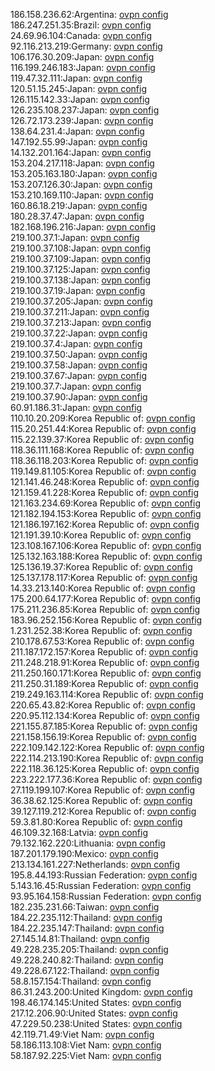 186.158.236.62:Argentina: [ovpn config](vpn/186_158_236_62.ovpn)  
186.247.251.35:Brazil: [ovpn config](vpn/186_247_251_35.ovpn)  
24.69.96.104:Canada: [ovpn config](vpn/24_69_96_104.ovpn)  
92.116.213.219:Germany: [ovpn config](vpn/92_116_213_219.ovpn)  
106.176.30.209:Japan: [ovpn config](vpn/106_176_30_209.ovpn)  
116.199.246.183:Japan: [ovpn config](vpn/116_199_246_183.ovpn)  
119.47.32.111:Japan: [ovpn config](vpn/119_47_32_111.ovpn)  
120.51.15.245:Japan: [ovpn config](vpn/120_51_15_245.ovpn)  
126.115.142.33:Japan: [ovpn config](vpn/126_115_142_33.ovpn)  
126.235.108.237:Japan: [ovpn config](vpn/126_235_108_237.ovpn)  
126.72.173.239:Japan: [ovpn config](vpn/126_72_173_239.ovpn)  
138.64.231.4:Japan: [ovpn config](vpn/138_64_231_4.ovpn)  
147.192.55.99:Japan: [ovpn config](vpn/147_192_55_99.ovpn)  
14.132.201.164:Japan: [ovpn config](vpn/14_132_201_164.ovpn)  
153.204.217.118:Japan: [ovpn config](vpn/153_204_217_118.ovpn)  
153.205.163.180:Japan: [ovpn config](vpn/153_205_163_180.ovpn)  
153.207.126.30:Japan: [ovpn config](vpn/153_207_126_30.ovpn)  
153.210.169.110:Japan: [ovpn config](vpn/153_210_169_110.ovpn)  
160.86.18.219:Japan: [ovpn config](vpn/160_86_18_219.ovpn)  
180.28.37.47:Japan: [ovpn config](vpn/180_28_37_47.ovpn)  
182.168.196.216:Japan: [ovpn config](vpn/182_168_196_216.ovpn)  
219.100.37.1:Japan: [ovpn config](vpn/219_100_37_1.ovpn)  
219.100.37.108:Japan: [ovpn config](vpn/219_100_37_108.ovpn)  
219.100.37.109:Japan: [ovpn config](vpn/219_100_37_109.ovpn)  
219.100.37.125:Japan: [ovpn config](vpn/219_100_37_125.ovpn)  
219.100.37.138:Japan: [ovpn config](vpn/219_100_37_138.ovpn)  
219.100.37.19:Japan: [ovpn config](vpn/219_100_37_19.ovpn)  
219.100.37.205:Japan: [ovpn config](vpn/219_100_37_205.ovpn)  
219.100.37.211:Japan: [ovpn config](vpn/219_100_37_211.ovpn)  
219.100.37.213:Japan: [ovpn config](vpn/219_100_37_213.ovpn)  
219.100.37.22:Japan: [ovpn config](vpn/219_100_37_22.ovpn)  
219.100.37.4:Japan: [ovpn config](vpn/219_100_37_4.ovpn)  
219.100.37.50:Japan: [ovpn config](vpn/219_100_37_50.ovpn)  
219.100.37.58:Japan: [ovpn config](vpn/219_100_37_58.ovpn)  
219.100.37.67:Japan: [ovpn config](vpn/219_100_37_67.ovpn)  
219.100.37.7:Japan: [ovpn config](vpn/219_100_37_7.ovpn)  
219.100.37.90:Japan: [ovpn config](vpn/219_100_37_90.ovpn)  
60.91.186.31:Japan: [ovpn config](vpn/60_91_186_31.ovpn)  
110.10.20.209:Korea Republic of: [ovpn config](vpn/110_10_20_209.ovpn)  
115.20.251.44:Korea Republic of: [ovpn config](vpn/115_20_251_44.ovpn)  
115.22.139.37:Korea Republic of: [ovpn config](vpn/115_22_139_37.ovpn)  
118.36.111.168:Korea Republic of: [ovpn config](vpn/118_36_111_168.ovpn)  
118.36.118.203:Korea Republic of: [ovpn config](vpn/118_36_118_203.ovpn)  
119.149.81.105:Korea Republic of: [ovpn config](vpn/119_149_81_105.ovpn)  
121.141.46.248:Korea Republic of: [ovpn config](vpn/121_141_46_248.ovpn)  
121.159.41.228:Korea Republic of: [ovpn config](vpn/121_159_41_228.ovpn)  
121.163.234.69:Korea Republic of: [ovpn config](vpn/121_163_234_69.ovpn)  
121.182.194.153:Korea Republic of: [ovpn config](vpn/121_182_194_153.ovpn)  
121.186.197.162:Korea Republic of: [ovpn config](vpn/121_186_197_162.ovpn)  
121.191.39.10:Korea Republic of: [ovpn config](vpn/121_191_39_10.ovpn)  
123.108.167.106:Korea Republic of: [ovpn config](vpn/123_108_167_106.ovpn)  
125.132.163.188:Korea Republic of: [ovpn config](vpn/125_132_163_188.ovpn)  
125.136.19.37:Korea Republic of: [ovpn config](vpn/125_136_19_37.ovpn)  
125.137.178.117:Korea Republic of: [ovpn config](vpn/125_137_178_117.ovpn)  
14.33.213.140:Korea Republic of: [ovpn config](vpn/14_33_213_140.ovpn)  
175.200.64.177:Korea Republic of: [ovpn config](vpn/175_200_64_177.ovpn)  
175.211.236.85:Korea Republic of: [ovpn config](vpn/175_211_236_85.ovpn)  
183.96.252.156:Korea Republic of: [ovpn config](vpn/183_96_252_156.ovpn)  
1.231.252.38:Korea Republic of: [ovpn config](vpn/1_231_252_38.ovpn)  
210.178.67.53:Korea Republic of: [ovpn config](vpn/210_178_67_53.ovpn)  
211.187.172.157:Korea Republic of: [ovpn config](vpn/211_187_172_157.ovpn)  
211.248.218.91:Korea Republic of: [ovpn config](vpn/211_248_218_91.ovpn)  
211.250.160.171:Korea Republic of: [ovpn config](vpn/211_250_160_171.ovpn)  
211.250.31.189:Korea Republic of: [ovpn config](vpn/211_250_31_189.ovpn)  
219.249.163.114:Korea Republic of: [ovpn config](vpn/219_249_163_114.ovpn)  
220.65.43.82:Korea Republic of: [ovpn config](vpn/220_65_43_82.ovpn)  
220.95.112.134:Korea Republic of: [ovpn config](vpn/220_95_112_134.ovpn)  
221.155.87.185:Korea Republic of: [ovpn config](vpn/221_155_87_185.ovpn)  
221.158.156.19:Korea Republic of: [ovpn config](vpn/221_158_156_19.ovpn)  
222.109.142.122:Korea Republic of: [ovpn config](vpn/222_109_142_122.ovpn)  
222.114.213.190:Korea Republic of: [ovpn config](vpn/222_114_213_190.ovpn)  
222.118.36.125:Korea Republic of: [ovpn config](vpn/222_118_36_125.ovpn)  
223.222.177.36:Korea Republic of: [ovpn config](vpn/223_222_177_36.ovpn)  
27.119.199.107:Korea Republic of: [ovpn config](vpn/27_119_199_107.ovpn)  
36.38.62.125:Korea Republic of: [ovpn config](vpn/36_38_62_125.ovpn)  
39.127.119.212:Korea Republic of: [ovpn config](vpn/39_127_119_212.ovpn)  
59.3.81.80:Korea Republic of: [ovpn config](vpn/59_3_81_80.ovpn)  
46.109.32.168:Latvia: [ovpn config](vpn/46_109_32_168.ovpn)  
79.132.162.220:Lithuania: [ovpn config](vpn/79_132_162_220.ovpn)  
187.201.179.190:Mexico: [ovpn config](vpn/187_201_179_190.ovpn)  
213.134.161.227:Netherlands: [ovpn config](vpn/213_134_161_227.ovpn)  
195.8.44.193:Russian Federation: [ovpn config](vpn/195_8_44_193.ovpn)  
5.143.16.45:Russian Federation: [ovpn config](vpn/5_143_16_45.ovpn)  
93.95.164.158:Russian Federation: [ovpn config](vpn/93_95_164_158.ovpn)  
182.235.231.66:Taiwan: [ovpn config](vpn/182_235_231_66.ovpn)  
184.22.235.112:Thailand: [ovpn config](vpn/184_22_235_112.ovpn)  
184.22.235.147:Thailand: [ovpn config](vpn/184_22_235_147.ovpn)  
27.145.14.81:Thailand: [ovpn config](vpn/27_145_14_81.ovpn)  
49.228.235.205:Thailand: [ovpn config](vpn/49_228_235_205.ovpn)  
49.228.240.82:Thailand: [ovpn config](vpn/49_228_240_82.ovpn)  
49.228.67.122:Thailand: [ovpn config](vpn/49_228_67_122.ovpn)  
58.8.157.154:Thailand: [ovpn config](vpn/58_8_157_154.ovpn)  
86.31.243.200:United Kingdom: [ovpn config](vpn/86_31_243_200.ovpn)  
198.46.174.145:United States: [ovpn config](vpn/198_46_174_145.ovpn)  
217.12.206.90:United States: [ovpn config](vpn/217_12_206_90.ovpn)  
47.229.50.238:United States: [ovpn config](vpn/47_229_50_238.ovpn)  
42.119.71.49:Viet Nam: [ovpn config](vpn/42_119_71_49.ovpn)  
58.186.113.108:Viet Nam: [ovpn config](vpn/58_186_113_108.ovpn)  
58.187.92.225:Viet Nam: [ovpn config](vpn/58_187_92_225.ovpn)  
